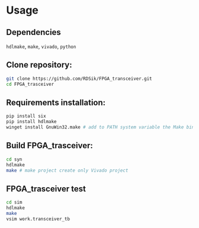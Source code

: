# Usage

## Dependencies 

`hdlmake`, `make`, `vivado`, `python`

## Clone repository:
```bash
git clone https://github.com/RDSik/FPGA_transceiver.git
cd FPGA_trasceiver
```

## Requirements installation:
```bash
pip install six
pip install hdlmake
winget install GnuWin32.make # add to PATH system variable the Make bin folder: C:\Program Files (x86)\GnuWin32\bin
```

## Build FPGA_trasceiver:
```bash
cd syn
hdlmake
make # make project create only Vivado project
```

## FPGA_trasceiver test

```bash
cd sim
hdlmake
make
vsim work.transceiver_tb
```
